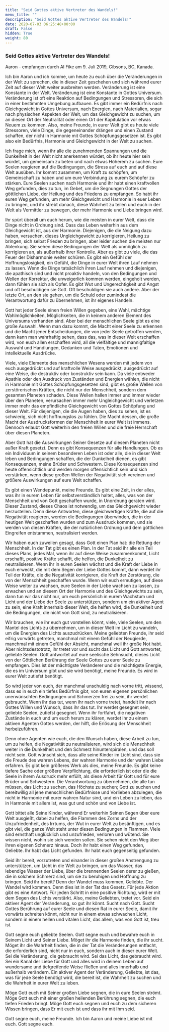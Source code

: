 ```yaml
---
title: "Seid Gottes aktive Vertreter des Wandels!"
menu_title: ""
description: "Seid Gottes aktive Vertreter des Wandels!"
date: 2020-07-03 06:25:48+00:00
draft: False
hidden: True
weight: 80
---
```

### Seid Gottes aktive Vertreter des Wandels!

Aaron - empfangen durch Al Fike am 9. Juli 2019, Gibsons, BC, Kanada.

Ich bin Aaron und ich komme, um heute zu euch über die Veränderungen in der Welt zu sprechen, die in dieser Zeit geschehen und sich während eurer Zeit auf dieser Welt weiter ausbreiten werden. Veränderung ist eine Konstante in der Welt. Veränderung ist eine Konstante in Gottes Universum. Veränderung ist oft eine Reaktion auf Bedingungen und Stressoren, die sich in einer bestimmten Umgebung aufbauen. Es gibt immer ein Bedürfnis nach Gleichgewicht in Gottes Universum, nach Energien, nach Materialien, sogar nach physischen Aspekten der Welt, um das Gleichgewicht zu suchen, um an diesen Ort der Neutralität oder einen Ort der Kapitulation vor etwas Neuem zu kommen. Also, meine Freunde, in eurer Welt gibt es heute viele Stressoren, viele Dinge, die gegeneinander drängen und einen Zustand schaffen, der nicht in Harmonie mit Gottes Schöpfungsgesetzen ist. Es gibt also ein Bedürfnis, Harmonie und Gleichgewicht in der Welt zu suchen.

Ich frage mich, wenn ihr alle die zunehmenden Spannungen und die Dunkelheit in der Welt nicht anerkennen würdet, ob ihr heute hier sein würdet, um gemeinsam zu beten und nach etwas Höherem zu suchen. Eure Seelen reagieren auf die Bedingungen, die Stress auf euch und auf diese Welt ausüben. Ihr kommt zusammen, um Kraft zu schöpfen, um Gemeinschaft zu haben und um eure Verbindung zu eurem Schöpfer zu stärken. Eure Seelen suchen nach Harmonie und ihr habt einen kraftvollen Weg gefunden, dies zu tun, im Gebet, um die Segnungen Gottes der göttlichen Liebe, der Heilung und des Friedens zu empfangen. So habt ihr euren Weg gefunden, um mehr Gleichgewicht und Harmonie in euer Leben zu bringen, und ihr strebt danach, diese Wahrheit zu teilen und euch in der Welt als Vermittler zu bewegen, der mehr Harmonie und Liebe bringen wird.

Ihr spürt überall um euch herum, wie die meisten in eurer Welt, dass die Dinge nicht in Ordnung sind. Dass das Leben weiterhin aus dem Gleichgewicht ist, aus der Harmonie. Diejenigen, die die Neigung dazu haben, versuchen, dieses Ungleichgewicht zu korrigieren, Heilung zu bringen, sich selbst Frieden zu bringen, aber leider suchen die meisten nur Ablenkung. Sie sehen diese Bedingungen der Welt als unmöglich zu korrigieren an, als außerhalb ihrer Kontrolle. Aber es gibt zu viele, die das Feuer der Disharmonie weiter schüren. Es gibt ein Gefühl der Hoffnungslosigkeit, ein Gefühl, die Dinge in eurer Welt ihren Lauf nehmen zu lassen. Wenn die Dinge tatsächlich ihren Lauf nehmen und diejenigen, die apathisch sind und nicht proaktiv handeln, von den Bedingungen und Wellen der Korrektur, die unweigerlich kommen werden, eingeholt werden, dann fühlen sie sich als Opfer. Es gibt Wut und Ungerechtigkeit und Angst und oft beschuldigen sie Gott. Oft beschuldigen sie auch andere. Aber der letzte Ort, an den sie gehen, um die Schuld oder zumindest die Verantwortung dafür zu übernehmen, ist ihr eigenes Handeln.

Gott hat jeder Seele einen freien Willen gegeben, eine Wahl, mächtige Wahlmöglichkeiten, Möglichkeiten, die in keinem anderen Element des Universums vorhanden sind. Aber bei der menschlichen Seele gibt es eine große Auswahl. Wenn man dazu kommt, die Macht einer Seele zu erkennen und die Macht jener Entscheidungen, die von jeder Seele getroffen werden, dann kann man wahrhaftig sehen, dass das, was in dieser Welt erschaffen wird, von euch allen erschaffen wird, all die vielfältige und mannigfaltige Auswahl und Handlungen, Gedanken und Taten, Emotionen und intellektuelle Ausdrücke.

Viele, viele Elemente des menschlichen Wesens werden mit jedem von euch ausgedrückt und auf kraftvolle Weise ausgedrückt, ausgedrückt auf eine Weise, die destruktiv oder konstruktiv sein kann. Da viele entweder Apathie oder den Ausdruck von Zuständen und Energien wählen, die nicht in Harmonie mit Gottes Schöpfungsgesetzen sind, gibt es große Wellen von zerstörerischen Kräften, die nicht nur der Menschheit, sondern dem gesamten Planeten schaden. Diese Wellen hallen immer und immer wieder über den Planeten, verursachen immer mehr Ungleichgewicht und verletzen immer mehr das empfindliche Gleichgewicht von Gottes Schöpfung und dieser Welt. Für diejenigen, die die Augen haben, dies zu sehen, ist es schwierig, sich nicht hoffnungslos zu fühlen. Die Macht dessen, die große Macht der Ausdrucksformen der Menschheit in eurer Welt ist immens. Dennoch erlaubt Gott weiterhin den freien Willen und die freie Herrschaft über diesen Planeten.

Aber Gott hat die Auswirkungen Seiner Gesetze auf diesem Planeten nicht außer Kraft gesetzt. Denn es gibt Konsequenzen für alle Handlungen. Ob es ein Individuum in seinem besonderen Leben ist oder alle, die in dieser Welt leben und Bedingungen schaffen, die der Dunkelheit dienen, es gibt Konsequenzen, meine Brüder und Schwestern. Diese Konsequenzen sind heute offensichtlich und werden morgen offensichtlich sein und sich verstärken, wenn diese großen Wellen der Negativität sich vereinen und größere Auswirkungen auf eure Welt schaffen.

Es gibt einen Wendepunkt, meine Freunde. Es gibt eine Zeit, in der alles, was ihr in eurem Leben für selbstverständlich haltet, alles, was von der Menschheit und von Gott geschaffen wurde, in Unordnung geraten wird. Dieser Zustand, dieses Chaos ist notwendig, um das Gleichgewicht wieder herzustellen. Denn diese Antworten, diese gleichwertigen Kräfte, die auf die Negativität reagieren, werden die Bedingungen überwinden, die in der heutigen Welt geschaffen wurden und zum Ausdruck kommen, und sie werden von diesen Kräften, die der natürlichen Ordnung und dem göttlichen Eingreifen entstammen, neutralisiert werden.

Wir haben euch zuweilen gesagt, dass Gott einen Plan hat: die Rettung der Menschheit. In der Tat gibt es einen Plan. In der Tat seid ihr alle ein Teil dieses Plans, jedes Mal, wenn ihr auf diese Weise zusammenkommt, Licht erschafft, positive Kräfte schafft, die helfen, die Dunkelheit zu neutralisieren. Wenn ihr in euren Seelen wächst und die Kraft der Liebe in euch erweckt, die mit dem Segen der Liebe Gottes kommt, dann werdet ihr Teil der Kräfte, die die Negativität korrigieren, die Kraft der Zerstörung, die von der Menschheit geschaffen wurde. Wenn wir euch ermutigen, auf diese Weise weiter zu wachsen, eure Seelen in der Liebe wachsen zu lassen, zu erwachen und an diesem Ort der Harmonie und des Gleichgewichts zu sein, dann tun wir das nicht nur, um euch persönlich in eurem Wachstum und Licht und der Liebe der Seele zu unterstützen, sondern um ein aktiver Agent zu sein, eine Kraft innerhalb dieser Welt, die helfen wird, die Dunkelheit und die Bedingungen, die nicht von Gott sind, zu neutralisieren.

Wir brauchen, wie ihr euch gut vorstellen könnt, viele, viele Seelen, um den Mantel des Lichts zu übernehmen, um in dieser Welt im Licht zu wandeln, um die Energien des Lichts auszudrücken. Meine geliebten Freunde, ihr seid eifrig vorwärts getreten, manchmal mit einem Gefühl der Neugierde, manchmal mit einem Gefühl der Absicht, manchmal weil ihr große Not habt. Aber nichtsdestotrotz, ihr tretet vor und sucht das Licht und Gott antwortet, geliebte Seelen. Gott antwortet auf eure seelische Sehnsucht, dieses Licht von der Göttlichen Berührung der Seele Gottes zu eurer Seele zu empfangen. Dies ist der mächtigste Veränderer und die mächtigste Energie, die es im Universum gibt und sie wird benötigt, meine Freunde. Es wird in eurer Welt zutiefst benötigt.

So wird jeder von euch, der manchmal unschuldig nach vorne tritt, wissend, dass es in euch ein tiefes Bedürfnis gibt, von euren eigenen persönlichen unerwünschten Bedingungen und Schmerzen frei zu sein, ihr werdet gebraucht. Wenn ihr das tut, wenn ihr nach vorne tretet, handelt ihr nach Gottes Willen und Wunsch, dass ihr das tut. Ihr werdet gesegnet sein, geliebte Seelen, zutiefst gesegnet. Wenn ihr fortfahrt, die negativen Zustände in euch und um euch herum zu klären, werdet ihr zu einem aktiven Agenten Gottes werden, der hilft, die Erlösung der Menschheit herbeizuführen.

Denn ohne Agenten wie euch, die den Wunsch haben, diese Arbeit zu tun, um zu helfen, die Negativität zu neutralisieren, wird sich die Menschheit weiter in die Dunkelheit und den Schmerz hinunterspiralen, und das soll nicht sein. Gott wünscht sich, dass alle seine Kinder im Licht sind, dass sie die Freude des wahren Lebens, der wahren Harmonie und der wahren Liebe erfahren. Es gibt kein größeres Werk als dies, meine Freunde. Es gibt keine tiefere Sache oder größere Verpflichtung, die erforderlich ist oder die die Seele in ihrem Ausdruck mehr erfüllt, als diese Arbeit für Gott und für eure Brüder und Schwestern. Die Verantwortung zu übernehmen, die alle tun müssen, das Licht zu suchen, das Höchste zu suchen; Gott zu suchen und bereitwillig all jene menschlichen Bedürfnisse und Vorlieben abzulegen, die nicht in Harmonie mit eurer wahren Natur sind, und ein Leben zu leben, das in Harmonie mit allem ist, was gut und schön und von Liebe ist.

Gott bittet alle Seine Kinder, während Er weiterhin Seinen Segen über eure Welt ausgießt, dabei zu helfen, die Flammen des Zorns und der Unzufriedenheit, des Irrtums, der Wut in eurer Welt zu besänftigen, und es gibt viel, die ganze Welt steht unter diesen Bedingungen in Flammen. Viele sind ernsthaft unglücklich und unzufrieden, verloren und wütend. Sie wissen nicht, wohin sie sich wenden sollen. Sie sehen nicht den Weg über ihren eigenen Schmerz hinaus. Doch ihr habt einen Weg gefunden, Geliebte. Ihr habt das Licht gefunden. Ihr habt euch gegenseitig gefunden.

Seid ihr bereit, vorzutreten und einander in dieser großen Anstrengung zu unterstützen, um Licht in die Welt zu bringen, um das Wasser, das lebendige Wasser der Liebe, über die brennenden Seelen derer zu gießen, die in solchem Schmerz sind, um sie zu beruhigen und Hoffnung zu bringen. Seid ihr bereit? Denn der Wandel muss kommen, Geliebte. Der Wandel wird kommen. Denn dies ist in der Tat das Gesetz. Für jede Aktion gibt es eine Antwort. Für jeden Schritt in eine positive Richtung, wird er mit dem Segen des Lichts verstärkt. Also, meine Geliebten, tretet vor. Seid ein aktiver Agent der Veränderung, so gut ihr könnt. Sucht nach Gott. Sucht Gottes Berührung auf eurer Seele und diesen Rat in eurer Seele, damit ihr vorwärts schreiten könnt, nicht nur in einem etwas schwachen Licht, sondern in einem hellen und vitalen Licht, das allem, was von Gott ist, treu ist.

Gott segne euch geliebte Seelen. Gott segne euch und bewahre euch in Seinem Licht und Seiner Liebe. Möget ihr die Harmonie finden, die ihr sucht. Möget ihr die Wahrheit finden, die in der Tat die Veränderungen entfacht, die erforderlich sind, nicht nur in euch, sondern auch in dieser eurer Welt. Sei die Veränderung, die gebraucht wird. Sei das Licht, das gebraucht wird. Sei ein Kanal der Liebe für Gott und alles wird in deinem Leben auf wundersame und tiefgreifende Weise fließen und alles innerhalb und außerhalb verändern. Ein aktiver Agent der Veränderung, Geliebte, ist das, was für jede Seele benötigt wird, die bereit ist, die Wahrheit zu suchen und die Wahrheit in eurer Welt zu leben.

Möge Gott euch mit Seiner großen Liebe segnen, die in eure Seelen strömt. Möge Gott euch mit einer großen heilenden Berührung segnen, die euch tiefen Frieden bringt. Möge Gott euch segnen und euch zu dem sicheren Wissen bringen, dass Er mit euch ist und dass ihr mit Ihm seid.

Gott segne euch, meine Freunde. Ich bin Aaron und meine Liebe ist mit euch. Gott segne euch.
